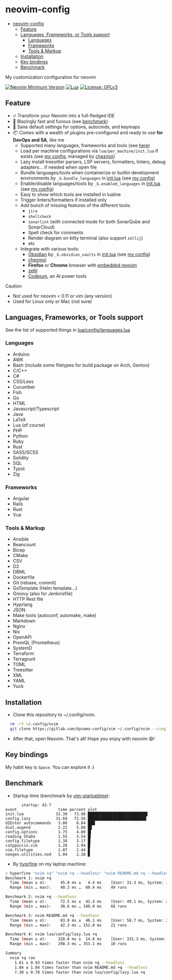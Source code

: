 # neovim-config

<!--toc:start-->
<!--markdownlint-disable MD013-->
- [neovim-config](#neovim-config)
  - [Feature](#feature)
  - [Languages, Frameworks, or Tools support](#languages-frameworks-or-tools-support)
    - [Languages](#languages)
    - [Frameworks](#frameworks)
    - [Tools & Markup](#tools--markup)
  - [Installation](#installation)
  - [Key bindings](#key-bindings)
  - [Benchmark](#benchmark)
<!--toc:end-->

My customization configuration for neovim

[![Neovim Minimum Version](https://img.shields.io/badge/Neovim-0.11-blue?style=flat-square\&logo=Neovim\&logoColor=white)](https://github.com/neovim/neovim)
[![Lua](https://img.shields.io/badge/Made%20with%20Lua-blue.svg?style=flat-square\&logo=lua)](https://lua.org)
[![License: GPLv3](https://img.shields.io/badge/License-GPLv3-blue.svg)](https://www.gnu.org/licenses/gpl-3.0)

## Feature

- 🔥 Transform your Neovim into a full-fledged IDE
- 🚀 Blazingly fast and furious (see [benchmark](#benchmark))
- 🧹 Sane default settings for options, autocmds, and keymaps
- 📦 Comes with a wealth of plugins pre-configured and ready to use **for DevOps and SA**, like me
  - Supported many languages, frameworks and tools (see [here](#languages-frameworks-or-tools-support))
  - Load per machine configurations via `lua/per_machine/init.lua` if exists (see [my config](./lua/per_machine/init.lua.tmpl), managed by [chezmoi](https://www.chezmoi.io/))
  - Lazy install treesitter parsers, LSP servers, formatters, linters, debug adapters... if needed when open file
  - Bundle languages/tools when containerize or builtin development environments by `_G.bundle_languages` in [init.lua](./init.lua) (see [my config](./lua/per_machine.lua.tmpl))
  - Enable/disable languages/tools by `_G.enabled_languages` in [init.lua](./init.lua) (see [my config](./lua/per_machine.lua.tmpl))
  - Easy to show which tools are installed in lualine
  - Trigger linters/formatters if installed only
  - Add bunch of missing features of the different tools:
    - `jira`
    - `shellcheck`
    - `sonarlint` (with connected mode for both SonarQube and SonarCloud)
    - Spell check for comments
    - Render diagram on kitty terminal (also support `zellij`)
    - etc
  - Integrate with various tools:
    - [Obsidian](https://obsidian.md/) by `_G.obsidian_vaults` in [init.lua](./init.lua) (see [my config](./lua/per_machine.lua.tmpl))
    - [chezmoi](https://www.chezmoi.io/)
    - **Firefox** or **Chrome** browser with [embedded neovim](https://github.com/glacambre/firenvim)
    - [zellij](https://zellij.dev/)
    - [Codeium](https://codeium.com/), an AI power tools

> [!CAUTION]
>
> - Not used for neovim < 0.11 or vim (any version)
> - Used for Linux only or Mac (not sure)

## Languages, Frameworks, or Tools support

See the list of supported things in [lua/config/languages.lua](./lua/config/languages.lua)

### Languages

- Arduino
- AWK
- Bash (include some filetypes for build package on Arch, Gentoo)
- C/C++
- C#
- CSS/Less
- Cucumber
- Fish
- Go
- HTML
- Javascript/Typescript
- Java
- LaTeX
- Lua (of course)
- PHP
- Python
- Ruby
- Rust
- SASS/SCSS
- Solidity
- SQL
- Typst
- Zig

### Frameworks

- Angular
- Rails
- Rust
- Vue

### Tools & Markup

- Ansible
- Beancount
- Bicep
- CMake
- CSV
- D2
- DBML
- Dockerfile
- Git (rebase, commit)
- GoTemplate (Helm template...)
- Groovy (also for Jenkinsfile)
- HTTP Rest file
- Hyprlang
- JSON
- Make tools (autoconf, automake, make)
- Markdown
- Nginx
- Nix
- OpenAPI
- PromQL (Prometheus)
- SystemD
- Terraform
- Terragrunt
- TOML
- Treesitter
- XML
- YAML
- Yuck

## Installation

- Clone this repository to ~/.config/nvim.

```sh
  rm -rf ~/.config/nvim
  git clone https://gitlab.com/dynamo-config/vim ~/.config/nvim --single-branch --depth 1
```

- After that, open Neovim. That's all! Hope you enjoy with neovim :smile:!

## Key bindings

My habit key is `Space`. You can explore it :)

## Benchmark

- Startup time (benchmark by [vim-startuptime](https://github.com/dstein64/vim-startuptime)):

```
       startup: 43.7
event                  time percent plot
init.lua              32.30   73.98 ██████████████████████████
config.lazy           31.68   72.56 █████████████████████████▌
UIEnter autocommands   3.86    8.84 ███▏
dial.augend            2.22    5.08 █▊
config.options         1.75    4.00 █▍
reading ShaDa          1.55    3.54 █▎
config.filetype        1.38    3.17 █▏
catppuccin.vim         1.28    2.94 █
vim.filetype           1.07    2.44 ▉
neogen.utilities.nod   1.04    2.38 ▉

```

- By [hyprfine](https://github.com/sharkdp/hyperfine) on my laptop machine:

```sh
> hyperfine "nvim +q" "nvim +q --headless" "nvim README.md +q --headless" "nvim lua/config/lazy.lua +q"
Benchmark 1: nvim +q
  Time (mean ± σ):      45.0 ms ±   4.4 ms    [User: 31.3 ms, System: 12.1 ms]
  Range (min … max):    40.3 ms …  60.4 ms    49 runs

Benchmark 2: nvim +q --headless
  Time (mean ± σ):      72.5 ms ±  41.4 ms    [User: 49.1 ms, System: 20.6 ms]
  Range (min … max):    38.6 ms … 140.0 ms    68 runs

Benchmark 3: nvim README.md +q --headless
  Time (mean ± σ):      83.0 ms ±  46.1 ms    [User: 58.7 ms, System: 21.4 ms]
  Range (min … max):    42.3 ms … 152.8 ms    21 runs

Benchmark 4: nvim lua/config/lazy.lua +q
  Time (mean ± σ):     328.6 ms ±  14.8 ms    [User: 331.3 ms, System: 160.7 ms]
  Range (min … max):   298.3 ms … 353.1 ms    10 runs

Summary
  nvim +q ran
    1.61 ± 0.93 times faster than nvim +q --headless
    1.84 ± 1.04 times faster than nvim README.md +q --headless
    7.30 ± 0.78 times faster than nvim lua/config/lazy.lua +q

```
